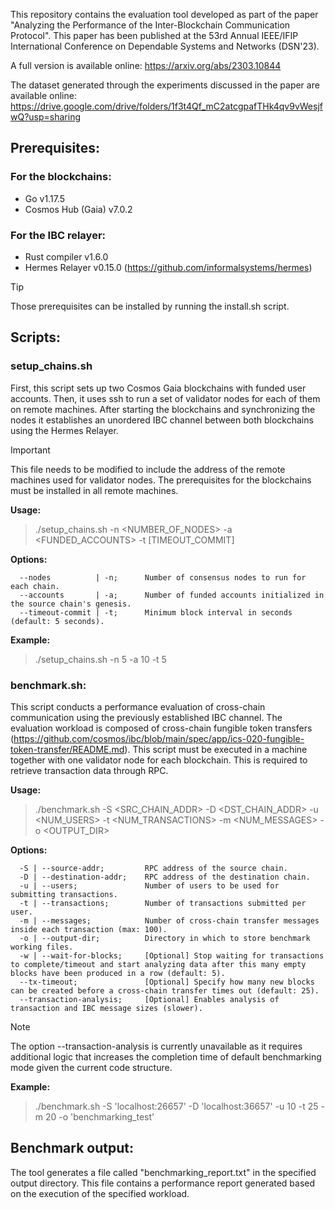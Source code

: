 This repository contains the evaluation tool developed as part of the paper "Analyzing the Performance of the Inter-Blockchain Communication Protocol". This paper has been published at the 53rd Annual IEEE/IFIP International Conference on Dependable Systems and Networks (DSN'23).

A full version is available online: https://arxiv.org/abs/2303.10844

The dataset generated through the experiments discussed in the paper are available online: https://drive.google.com/drive/folders/1f3t4Qf_mC2atcgpafTHk4qv9vWesjfwQ?usp=sharing

## Prerequisites:
### For the blockchains:
- Go v1.17.5
- Cosmos Hub (Gaia) v7.0.2

### For the IBC relayer:
- Rust compiler v1.6.0
- Hermes Relayer v0.15.0 (https://github.com/informalsystems/hermes)

> [!TIP]
> Those prerequisites can be installed by running the install.sh script.


## Scripts:
### setup_chains.sh
First, this script sets up two Cosmos Gaia blockchains with funded user accounts. Then, it uses ssh to run a set of validator nodes for each of them on remote machines.
After starting the blockchains and synchronizing the nodes it establishes an unordered IBC channel between both blockchains using the Hermes Relayer.

> [!IMPORTANT]
> This file needs to be modified to include the address of the remote machines used for validator nodes. The prerequisites for the blockchains must be installed in all remote machines.

 
**Usage:** 
>  ./setup_chains.sh -n <NUMBER_OF_NODES> -a <FUNDED_ACCOUNTS> -t [TIMEOUT_COMMIT]

**Options:** 

```
  --nodes          | -n;      Number of consensus nodes to run for each chain.  
  --accounts       | -a;      Number of funded accounts initialized in the source chain's genesis.  
  --timeout-commit | -t;      Minimum block interval in seconds (default: 5 seconds).
```

**Example:** 
>  ./setup_chains.sh -n 5 -a 10 -t 5

### benchmark.sh:
This script conducts a performance evaluation of cross-chain communication using the previously established IBC channel.
The evaluation workload is composed of cross-chain fungible token transfers (https://github.com/cosmos/ibc/blob/main/spec/app/ics-020-fungible-token-transfer/README.md).
This script must be executed in a machine together with one validator node for each blockchain. This is required to retrieve transaction data through RPC.

**Usage:** 
>  ./benchmark.sh -S <SRC_CHAIN_ADDR> -D <DST_CHAIN_ADDR> -u <NUM_USERS> -t <NUM_TRANSACTIONS> -m <NUM_MESSAGES> -o <OUTPUT_DIR>

**Options:**  
```
  -S | --source-addr;         RPC address of the source chain.  
  -D | --destination-addr;    RPC address of the destination chain.  
  -u | --users;               Number of users to be used for submitting transactions.  
  -t | --transactions;        Number of transactions submitted per user.  
  -m | --messages;            Number of cross-chain transfer messages inside each transaction (max: 100).  
  -o | --output-dir;          Directory in which to store benchmark working files.  
  -w | --wait-for-blocks;     [Optional] Stop waiting for transactions to complete/timeout and start analyzing data after this many empty blocks have been produced in a row (default: 5).  
  --tx-timeout;               [Optional] Specify how many new blocks can be created before a cross-chain transfer times out (default: 25).  
  --transaction-analysis;     [Optional] Enables analysis of transaction and IBC message sizes (slower).  
```  
> [!NOTE]
> The option --transaction-analysis is currently unavailable as it requires additional logic that increases the completion time of default benchmarking mode given the current code structure.

**Example:** 
>  ./benchmark.sh -S 'localhost:26657' -D 'localhost:36657' -u 10 -t 25 -m 20 -o 'benchmarking_test'

## Benchmark output:
The tool generates a file called "benchmarking_report.txt" in the specified output directory. This file contains a performance report generated based on the execution of the specified workload.



